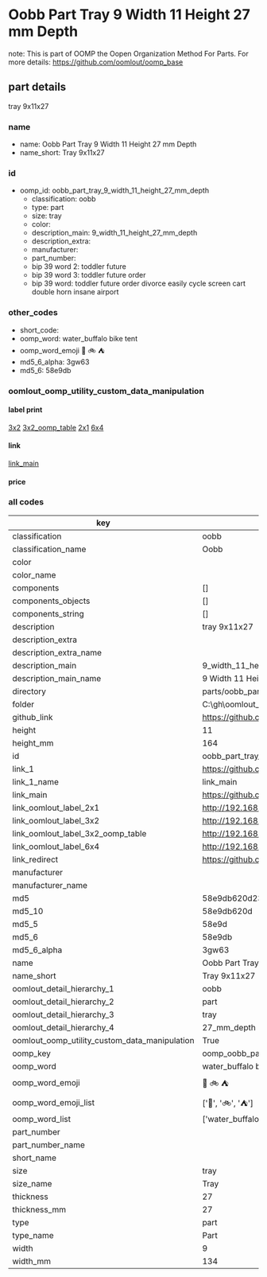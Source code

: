 # Oobb Part Tray 9 Width 11 Height 27 mm Depth  

note: This is part of OOMP the Oopen Organization Method For Parts. For more details: https://github.com/oomlout/oomp_base

##  part details
  



tray 9x11x27



### name
* name: Oobb Part Tray 9 Width 11 Height 27 mm Depth
* name_short: Tray 9x11x27 
### id
* oomp_id: oobb_part_tray_9_width_11_height_27_mm_depth
  * classification: oobb
  * type: part
  * size: tray
  * color: 
  * description_main: 9_width_11_height_27_mm_depth
  * description_extra: 
  * manufacturer: 
  * part_number: 
  * bip 39 word 2: toddler future
  * bip 39 word 3: toddler future order
  * bip 39 word: toddler future order divorce easily cycle screen cart double horn insane airport

### other_codes
* short_code: 
* oomp_word: water_buffalo bike tent
* oomp_word_emoji :water_buffalo: :bike: :tent:
* md5_6_alpha: 3gw63
* md5_6: 58e9db






### oomlout_oomp_utility_custom_data_manipulation
#### label print
[3x2](http://192.168.1.245:1112/?label=oomp%203gw63)
[3x2_oomp_table](http://192.168.1.108:1112/?label=oomp%203gw63)
[2x1](http://192.168.1.242:1112/?label=oomp%203gw63)
[6x4](http://192.168.1.55:1112/?label=oomp%203gw63)    

#### link

[link_main](https://github.com/oomlout/oomlout_oobb_version_4_generated_parts/tree/main/navigation_oomp/oobb/part/tray/9_width_11_height_27_mm_depth/part)                              

#### price







### all codes 
| key | value |  
| --- | --- |  
| classification | oobb |  
| classification_name | Oobb |  
| color |  |  
| color_name |  |  
| components | [] |  
| components_objects | [] |  
| components_string | [] |  
| description | tray 9x11x27 |  
| description_extra |  |  
| description_extra_name |  |  
| description_main | 9_width_11_height_27_mm_depth |  
| description_main_name | 9 Width 11 Height 27 mm Depth |  
| directory | parts/oobb_part_tray_9_width_11_height_27_mm_depth |  
| folder | C:\gh\oomlout_oobb_version_4_generated_parts\parts\oobb_part_tray_9_width_11_height_27_mm_depth |  
| github_link | https://github.com/oomlout/oomlout_oomp_part_src/tree/main/parts/oobb_part_tray_9_width_11_height_27_mm_depth |  
| height | 11 |  
| height_mm | 164 |  
| id | oobb_part_tray_9_width_11_height_27_mm_depth |  
| link_1 | https://github.com/oomlout/oomlout_oobb_version_4_generated_parts/tree/main/navigation_oomp/oobb/part/tray/9_width_11_height_27_mm_depth/part |  
| link_1_name | link_main |  
| link_main | https://github.com/oomlout/oomlout_oobb_version_4_generated_parts/tree/main/navigation_oomp/oobb/part/tray/9_width_11_height_27_mm_depth/part |  
| link_oomlout_label_2x1 | http://192.168.1.242:1112/?label=oomp%203gw63 |  
| link_oomlout_label_3x2 | http://192.168.1.245:1112/?label=oomp%203gw63 |  
| link_oomlout_label_3x2_oomp_table | http://192.168.1.108:1112/?label=oomp%203gw63 |  
| link_oomlout_label_6x4 | http://192.168.1.55:1112/?label=oomp%203gw63 |  
| link_redirect | https://github.com/oomlout/oomlout_oobb_version_4_generated_parts/tree/main/parts/oobb_tray_09_11_27 |  
| manufacturer |  |  
| manufacturer_name |  |  
| md5 | 58e9db620d231830db22c4013857a71b |  
| md5_10 | 58e9db620d |  
| md5_5 | 58e9d |  
| md5_6 | 58e9db |  
| md5_6_alpha | 3gw63 |  
| name | Oobb Part Tray 9 Width 11 Height 27 mm Depth |  
| name_short | Tray 9x11x27  |  
| oomlout_detail_hierarchy_1 | oobb |  
| oomlout_detail_hierarchy_2 | part |  
| oomlout_detail_hierarchy_3 | tray |  
| oomlout_detail_hierarchy_4 | 27_mm_depth |  
| oomlout_oomp_utility_custom_data_manipulation | True |  
| oomp_key | oomp_oobb_part_tray_9_width_11_height_27_mm_depth |  
| oomp_word | water_buffalo bike tent |  
| oomp_word_emoji | :water_buffalo: :bike: :tent: |  
| oomp_word_emoji_list | [':water_buffalo:', ':bike:', ':tent:'] |  
| oomp_word_list | ['water_buffalo', 'bike', 'tent'] |  
| part_number |  |  
| part_number_name |  |  
| short_name |  |  
| size | tray |  
| size_name | Tray |  
| thickness | 27 |  
| thickness_mm | 27 |  
| type | part |  
| type_name | Part |  
| width | 9 |  
| width_mm | 134 |  
